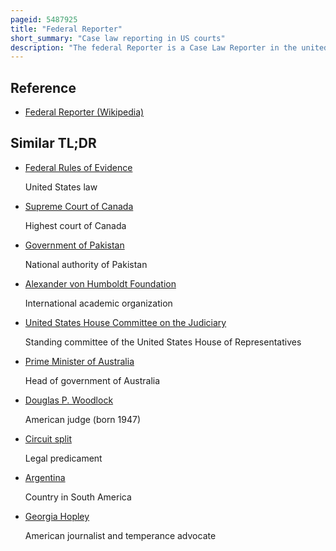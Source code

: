 ```yaml
---
pageid: 5487925
title: "Federal Reporter"
short_summary: "Case law reporting in US courts"
description: "The federal Reporter is a Case Law Reporter in the united States published by west Publishing and Part of the national Reporter System. It begins with Cases decided in 1880 ; pre-1880 Cases were later retroactively compiled by West Publishing into a separate Reporter, Federal Cases. The fourth and current Federal Reporter Series Publishes Decisions of the United States Courts of Appeals and the United States Court of Federal Claims ; prior Series had varying Scopes that covered Decisions of other federal Courts as well. Though the Federal Reporter is an unofficial Reporter and West is a private Company that does not have a legal Monopoly over the Court opinions it publishes, it has so dominated the Industry in the United States that legal Professionals, including Judges, uniformly Cite to the Federal Reporter for included Decisions. Each Year about 30 new Volumes are published."
---
```


## Reference

- [Federal Reporter (Wikipedia)](https://en.wikipedia.org/?curid=5487925)

## Similar TL;DR

- [Federal Rules of Evidence](/tldr/en/federal-rules-of-evidence)

  United States law

- [Supreme Court of Canada](/tldr/en/supreme-court-of-canada)

  Highest court of Canada

- [Government of Pakistan](/tldr/en/government-of-pakistan)

  National authority of Pakistan

- [Alexander von Humboldt Foundation](/tldr/en/alexander-von-humboldt-foundation)

  International academic organization

- [United States House Committee on the Judiciary](/tldr/en/united-states-house-committee-on-the-judiciary)

  Standing committee of the United States House of Representatives

- [Prime Minister of Australia](/tldr/en/prime-minister-of-australia)

  Head of government of Australia

- [Douglas P. Woodlock](/tldr/en/douglas-p-woodlock)

  American judge (born 1947)

- [Circuit split](/tldr/en/circuit-split)

  Legal predicament

- [Argentina](/tldr/en/argentina)

  Country in South America

- [Georgia Hopley](/tldr/en/georgia-hopley)

  American journalist and temperance advocate
